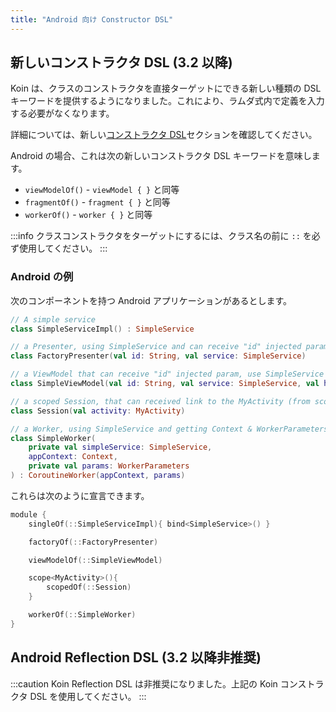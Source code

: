 ```yaml
---
title: "Android 向け Constructor DSL"
---
```

## 新しいコンストラクタ DSL (3.2 以降)

Koin は、クラスのコンストラクタを直接ターゲットにできる新しい種類の DSL キーワードを提供するようになりました。これにより、ラムダ式内で定義を入力する必要がなくなります。

詳細については、新しい[コンストラクタ DSL](/reference/koin-core/dsl-update.md)セクションを確認してください。

Android の場合、これは次の新しいコンストラクタ DSL キーワードを意味します。

* `viewModelOf()` - `viewModel { }` と同等
* `fragmentOf()` - `fragment { }` と同等
* `workerOf()` - `worker { }` と同等

:::info
クラスコンストラクタをターゲットにするには、クラス名の前に `::` を必ず使用してください。
:::

### Android の例

次のコンポーネントを持つ Android アプリケーションがあるとします。

```kotlin
// A simple service
class SimpleServiceImpl() : SimpleService

// a Presenter, using SimpleService and can receive "id" injected param
class FactoryPresenter(val id: String, val service: SimpleService)

// a ViewModel that can receive "id" injected param, use SimpleService and get SavedStateHandle
class SimpleViewModel(val id: String, val service: SimpleService, val handle: SavedStateHandle) : ViewModel()

// a scoped Session, that can received link to the MyActivity (from scope)
class Session(val activity: MyActivity)

// a Worker, using SimpleService and getting Context & WorkerParameters
class SimpleWorker(
    private val simpleService: SimpleService,
    appContext: Context,
    private val params: WorkerParameters
) : CoroutineWorker(appContext, params)
```

これらは次のように宣言できます。

```kotlin
module {
    singleOf(::SimpleServiceImpl){ bind<SimpleService>() }

    factoryOf(::FactoryPresenter)

    viewModelOf(::SimpleViewModel)

    scope<MyActivity>(){
        scopedOf(::Session) 
    }

    workerOf(::SimpleWorker)
}
```

## Android Reflection DSL (3.2 以降非推奨)

:::caution
Koin Reflection DSL は非推奨になりました。上記の Koin コンストラクタ DSL を使用してください。
:::
